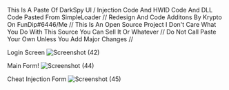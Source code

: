 This Is A Paste Of DarkSpy UI / Injection Code And HWID Code And DLL Code Pasted From SimpleLoader //
Redesign And Code Additons By Krypto On FunDip#6446/Me                                                    //
This Is An Open Source Project I Don't Care What You Do With This Source You Can Sell It Or Whatever      //
Do Not Call Paste Your Own Unless You Add Major Changes                                                   //

Login Screen 
![Screenshot (42)](https://user-images.githubusercontent.com/83477843/124200817-199d9880-da8b-11eb-8a35-59c1d1396603.png)


Main Form!
![Screenshot (44)](https://user-images.githubusercontent.com/83477843/124200910-61bcbb00-da8b-11eb-957d-771b125248e4.png)


Cheat Injection Form
![Screenshot (45)](https://user-images.githubusercontent.com/83477843/124200927-6a14f600-da8b-11eb-9295-5ca31cf67270.png)

